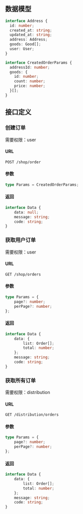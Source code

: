 ## 数据模型
```ts
interface Address {
  id: number;
  created_at: string;
  updated_at: string;
  address: Address;
  goods: Good[];
  user: User;
}

interface CreatedOrderParams {
  addressId: number;
  goods: {
    id: number;
    count: number;
    price: number;
  }[];
}
```

## 接口定义

### 创建订单

需要权限：user

#### URL
```
POST /shop/order
```

#### 参数
```ts
type Params = CreatedOrderParams;
```

#### 返回
```ts
interface Data {
    data: null;
    message: string;
    code: string;
}
```

### 获取用户订单

需要权限：user

#### URL
```
GET /shop/orders
```

#### 参数
```ts
type Params = {
    page?: number;
    perPage?: number;
};
```

#### 返回
```ts
interface Data {
    data: {
        list: Order[];
        total: number;
    };
    message: string;
    code: string;
}
```

### 获取所有订单


需要权限：distribution

#### URL
```
GET /distribution/orders
```

#### 参数
```ts
type Params = {
    page?: number;
    perPage?: number;
};
```

#### 返回
```ts
interface Data {
    data: {
        list: Order[];
        total: number;
    };
    message: string;
    code: string;
}
```
